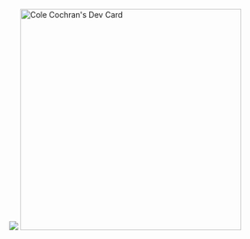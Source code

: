 ![](https://media.giphy.com/media/Nx0rz3jtxtEre/giphy.gif)
<a href="https://app.daily.dev/theradtastic512"><img src="https://api.daily.dev/devcards/7be2b740e85e495ba495bfc1c5298a26.png?r=1dp" width="400" alt="Cole Cochran's Dev Card"/></a>
<!--
**cole-cochran/cole-cochran** is a ✨ _special_ ✨ repository because its `README.md` (this file) appears on your GitHub profile.

Here are some ideas to get you started:

- 🔭 I’m currently working on ...
- 🌱 I’m currently learning ...
- 👯 I’m looking to collaborate on ...
- 🤔 I’m looking for help with ...
- 💬 Ask me about ...
- 📫 How to reach me: ...
- 😄 Pronouns: ...
- ⚡ Fun fact: ...
-->
